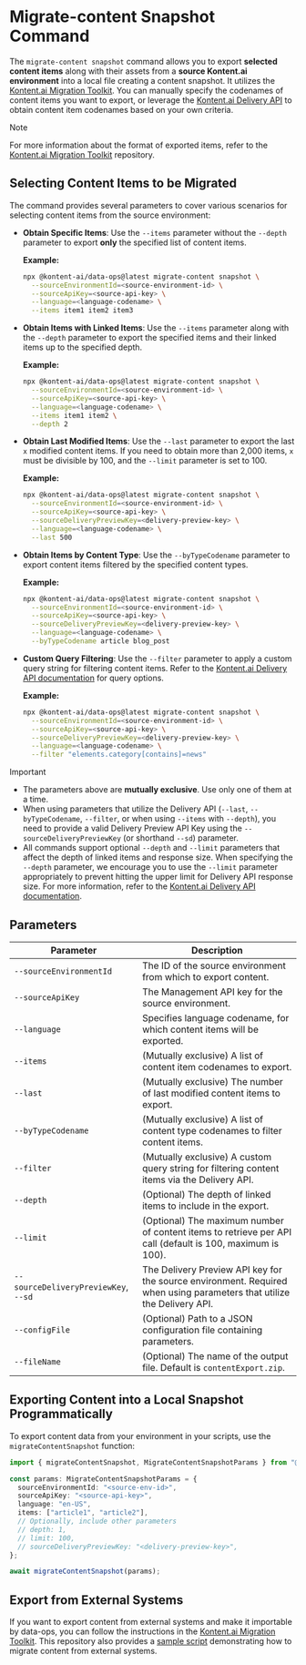 # Migrate-content Snapshot Command

The `migrate-content snapshot` command allows you to export **selected content items** along with their assets from a **source Kontent.ai environment** into a local file creating a content snapshot. It utilizes the [Kontent.ai Migration Toolkit](https://github.com/kontent-ai/kontent-ai-migration-toolkit). You can manually specify the codenames of content items you want to export, or leverage the [Kontent.ai Delivery API](https://kontent.ai/learn/docs/apis/openapi/delivery-api/) to obtain content item codenames based on your own criteria.

> [!Note]
>
> For more information about the format of exported items, refer to the [Kontent.ai Migration Toolkit](https://github.com/kontent-ai/kontent-ai-migration-toolkit) repository.

## Selecting Content Items to be Migrated

The command provides several parameters to cover various scenarios for selecting content items from the source environment:

- **Obtain Specific Items**: Use the `--items` parameter without the `--depth` parameter to export **only** the specified list of content items.

  **Example:**

  ```bash
  npx @kontent-ai/data-ops@latest migrate-content snapshot \
    --sourceEnvironmentId=<source-environment-id> \
    --sourceApiKey=<source-api-key> \
    --language=<language-codename> \
    --items item1 item2 item3
  ```

- **Obtain Items with Linked Items**: Use the `--items` parameter along with the `--depth` parameter to export the specified items and their linked items up to the specified depth.

  **Example:**

  ```bash
  npx @kontent-ai/data-ops@latest migrate-content snapshot \
    --sourceEnvironmentId=<source-environment-id> \
    --sourceApiKey=<source-api-key> \
    --language=<language-codename> \
    --items item1 item2 \
    --depth 2
  ```

- **Obtain Last Modified Items**: Use the `--last` parameter to export the last `x` modified content items. If you need to obtain more than 2,000 items, `x` must be divisible by 100, and the `--limit` parameter is set to 100.

  **Example:**

  ```bash
  npx @kontent-ai/data-ops@latest migrate-content snapshot \
    --sourceEnvironmentId=<source-environment-id> \
    --sourceApiKey=<source-api-key> \
    --sourceDeliveryPreviewKey=<delivery-preview-key> \
    --language=<language-codename> \
    --last 500
  ```

- **Obtain Items by Content Type**: Use the `--byTypeCodename` parameter to export content items filtered by the specified content types.

  **Example:**

  ```bash
  npx @kontent-ai/data-ops@latest migrate-content snapshot \
    --sourceEnvironmentId=<source-environment-id> \
    --sourceApiKey=<source-api-key> \
    --sourceDeliveryPreviewKey=<delivery-preview-key> \
    --language=<language-codename> \
    --byTypeCodename article blog_post
  ```

- **Custom Query Filtering**: Use the `--filter` parameter to apply a custom query string for filtering content items. Refer to the [Kontent.ai Delivery API documentation](https://kontent.ai/learn/docs/apis/openapi/delivery-api/) for query options.

  **Example:**

  ```bash
  npx @kontent-ai/data-ops@latest migrate-content snapshot \
    --sourceEnvironmentId=<source-environment-id> \
    --sourceApiKey=<source-api-key> \
    --sourceDeliveryPreviewKey=<delivery-preview-key> \
    --language=<language-codename> \
    --filter "elements.category[contains]=news"
  ```

> [!Important]
>
> - The parameters above are **mutually exclusive**. Use only one of them at a time.
> - When using parameters that utilize the Delivery API (`--last`, `--byTypeCodename`, `--filter`, or when using `--items` with `--depth`), you need to provide a valid Delivery Preview API Key using the `--sourceDeliveryPreviewKey` (or shorthand `--sd`) parameter.
> - All commands support optional `--depth` and `--limit` parameters that affect the depth of linked items and response size. When specifying the `--depth` parameter, we encourage you to use the `--limit` parameter appropriately to prevent hitting the upper limit for Delivery API response size. For more information, refer to the [Kontent.ai Delivery API documentation](https://kontent.ai/learn/docs/apis/openapi/delivery-api/#section/Response-size).

## Parameters

| Parameter                          | Description                                                                                                                                       |
|------------------------------------|---------------------------------------------------------------------------------------------------------------------------------------------------|
| `--sourceEnvironmentId`            | The ID of the source environment from which to export content.                                                                                   |
| `--sourceApiKey`                   | The Management API key for the source environment.                                                                                               |
| `--language`                       | Specifies language codename, for which content items will be exported.                                                                                                  |
| `--items`                          | (Mutually exclusive) A list of content item codenames to export.                                                                                 |
| `--last`                           | (Mutually exclusive) The number of last modified content items to export.                                                                         |
| `--byTypeCodename`                 | (Mutually exclusive) A list of content type codenames to filter content items.                                                                    |
| `--filter`                         | (Mutually exclusive) A custom query string for filtering content items via the Delivery API.                                                      |
| `--depth`                          | (Optional) The depth of linked items to include in the export.                                                                                    |
| `--limit`                          | (Optional) The maximum number of content items to retrieve per API call (default is 100, maximum is 100).                                          |
| `--sourceDeliveryPreviewKey`, `--sd` | The Delivery Preview API key for the source environment. Required when using parameters that utilize the Delivery API.                           |
| `--configFile`                     | (Optional) Path to a JSON configuration file containing parameters.                                                                              |
| `--fileName`                       | (Optional) The name of the output file. Default is `contentExport.zip`.                                                                           |

## Exporting Content into a Local Snapshot Programmatically

To export content data from your environment in your scripts, use the `migrateContentSnapshot` function:

```typescript
import { migrateContentSnapshot, MigrateContentSnapshotParams } from "@kontent-ai/data-ops";

const params: MigrateContentSnapshotParams = {
  sourceEnvironmentId: "<source-env-id>",
  sourceApiKey: "<source-api-key>",
  language: "en-US",
  items: ["article1", "article2"],
  // Optionally, include other parameters
  // depth: 1,
  // limit: 100,
  // sourceDeliveryPreviewKey: "<delivery-preview-key>",
};

await migrateContentSnapshot(params);
```

## Export from External Systems

If you want to export content from external systems and make it importable by data-ops, you can follow the instructions in the [Kontent.ai Migration Toolkit](https://github.com/kontent-ai/kontent-ai-migration-toolkit/). This repository also provides a [sample script](https://github.com/kontent-ai/kontent-ai-migration-toolkit/blob/main/samples/migrate-from-external-system.ts) demonstrating how to migrate content from external systems.